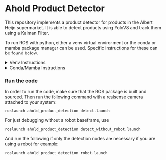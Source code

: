 # Ahold Product Detector
This repository implements a product detector for products in the Albert Heijn supermarket. It is able to detect products using YoloV8 and track them using a Kalman Filter. 

To run ROS with python, either a venv virtual environment or the conda or mamba package manager can be used. Specific instructions for these can be found below.
<details>
<summary>Venv Instructions</summary>

### Install this ROS Package for Ubuntu

Before starting, make sure to have ROS Noetic installed: http://wiki.ros.org/noetic/Installation

After installation, initialize a workspace in order to build and run the ROS package. Do this by running the following commands:

```console
mkdir YOUR_WORKSPACE_NAME
cd YOUR_WORKSPACE_NAME
mkdir src
cd src
```
We want to have the ROS package inside the 'src' directory, so now that we are in here we can clone the repository:
```console
git clone git@github.com:stijnla/Ahold_product_detector.git
```
Now return to your workspace directory, source the ROS environment if you haven't done so, and build the package by running the following lines:
```console
cd ..
source /opt/ros/noetic/setup.bash
catkin build
source /devel/setup.bash
```
Now that we have setup the ROS package, it is time to setup the python virtual environment for the python dependencies. For simplicity, make sure that the location of your virtual environment is NOT in your workspace, so that catkin does not try to build your virtual environment. After choosing a location of desire, run the following commands to create and activate your virtual environment:

```console
python -m venv PATH_TO_YOUR_VIRTUAL_ENV
source PATH_TO_YOUR_VIRTUAL_ENV/bin/activate
```

Now we install the dependencies for python in this virtual environment so it does not interfere with any other projects:

```console
pip install numpy
pip install opencv-python
pip install ultralytics
pip install roslibpy
pip install scipy
```

If you want to rebuild the ROS package, you should first deactivate the python virtual environment, than clean the build and re-build the package. Run the following commands in the workspace directory to achieve this:

```console
deactivate
catkin clean
catkin build
source devel/setup.bash
```

</details>

<details>
<summary>Conda/Mamba Instructions</summary>

### Install this ROS Package for Ubuntu

Install a conda build of ROS and the dependencies for this product detector package by using this command:

```console
mkdir YOUR_WORKSPACE_NAME/src --parents
cd YOUR_WORKSPACE_NAME/src
git clone git@github.com:stijnla/Ahold_product_detector.git
cd Ahold_product_detector
conda env create -f environment.yml 
```

After installation, initialize a workspace in order to build and run the ROS package. Do this by running the following commands:

```console
cd YOUR_WORKSPACE_NAME
conda activate ros_env
catkin init
```
We want to have our ROS package inside the 'src' directory, so now that we are in here we can clone the repository:
```console
cd src
git clone git@github.com:stijnla/Ahold_product_detector.git
```

If you want to rebuild the ROS package you should clean the build directory and re-build the package. Run the following commands in the workspace directory to achieve this:
```console
conda activate ros_env
catkin clean
catkin build
```

</details>

### Run the code

In order to run the code, make sure that the ROS package is built and sourced. Then run the following command with a realsense camera attached to your system:

```console
roslaunch ahold_product_detection detect.launch
```

For just debugging without a robot baseframe, use

```console
roslaunch ahold_product_detection detect_without_robot.launch
```


And run the following if only the detection nodes are necessary if you are using a robot for example:

```console
roslaunch ahold_product_detection robot.launch
```
